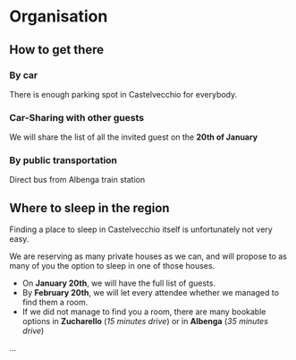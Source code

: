 # Organisation

## How to get there

### By car

There is enough parking spot in Castelvecchio for everybody.

### Car-Sharing with other guests

We will share the list of all the invited guest on the **20th of January**

### By public transportation

Direct bus from Albenga train station

## Where to sleep in the region

Finding a place to sleep in Castelvecchio itself is unfortunately not very easy.

We are reserving as many private houses as we can, and will propose to as many of you the option to sleep in one of those houses.

- On **January 20th**, we will have the full list of guests.
- By **February 20th**, we will let every attendee whether we managed to find them a room.
- If we did not manage to find you a room, there are many bookable options in **Zucharello** (*15 minutes drive*) or in **Albenga** (*35 minutes drive*)

...
